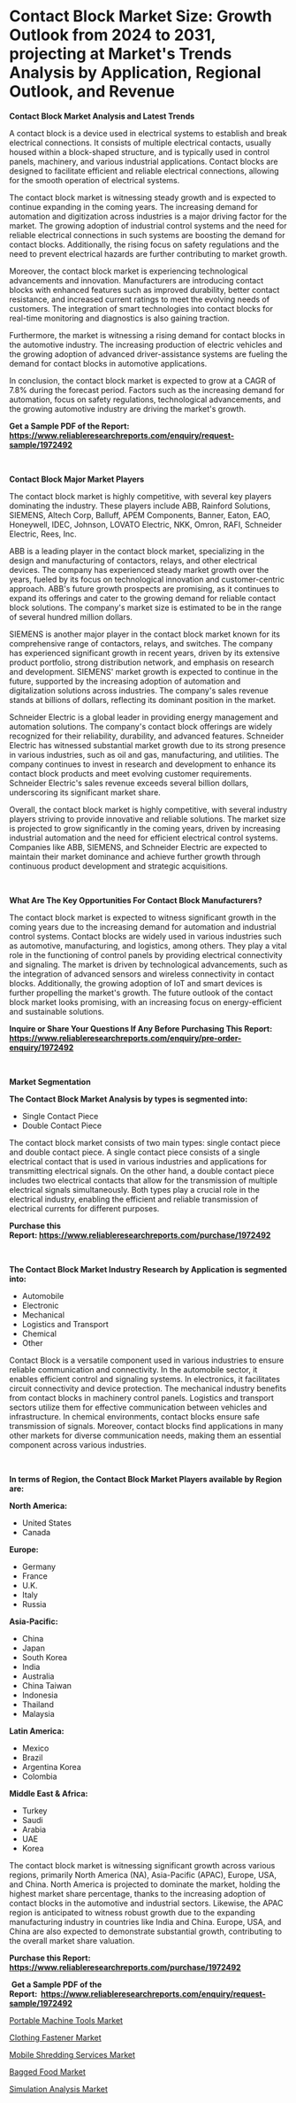 <p><h1>Contact Block Market Size: Growth Outlook from 2024 to 2031, projecting at Market's Trends Analysis by Application, Regional Outlook, and Revenue</h1></p><p><strong>Contact Block Market Analysis and Latest Trends</strong></p>
<p><p>A contact block is a device used in electrical systems to establish and break electrical connections. It consists of multiple electrical contacts, usually housed within a block-shaped structure, and is typically used in control panels, machinery, and various industrial applications. Contact blocks are designed to facilitate efficient and reliable electrical connections, allowing for the smooth operation of electrical systems.</p><p>The contact block market is witnessing steady growth and is expected to continue expanding in the coming years. The increasing demand for automation and digitization across industries is a major driving factor for the market. The growing adoption of industrial control systems and the need for reliable electrical connections in such systems are boosting the demand for contact blocks. Additionally, the rising focus on safety regulations and the need to prevent electrical hazards are further contributing to market growth.</p><p>Moreover, the contact block market is experiencing technological advancements and innovation. Manufacturers are introducing contact blocks with enhanced features such as improved durability, better contact resistance, and increased current ratings to meet the evolving needs of customers. The integration of smart technologies into contact blocks for real-time monitoring and diagnostics is also gaining traction.</p><p>Furthermore, the market is witnessing a rising demand for contact blocks in the automotive industry. The increasing production of electric vehicles and the growing adoption of advanced driver-assistance systems are fueling the demand for contact blocks in automotive applications.</p><p>In conclusion, the contact block market is expected to grow at a CAGR of 7.8% during the forecast period. Factors such as the increasing demand for automation, focus on safety regulations, technological advancements, and the growing automotive industry are driving the market's growth.</p></p>
<p><strong>Get a Sample PDF of the Report:&nbsp; <a href="https://www.reliableresearchreports.com/enquiry/request-sample/1972492">https://www.reliableresearchreports.com/enquiry/request-sample/1972492</a></strong></p>
<p>&nbsp;</p>
<p><strong>Contact Block Major Market Players</strong></p>
<p><p>The contact block market is highly competitive, with several key players dominating the industry. These players include ABB, Rainford Solutions, SIEMENS, Altech Corp, Balluff, APEM Components, Banner, Eaton, EAO, Honeywell, IDEC, Johnson, LOVATO Electric, NKK, Omron, RAFI, Schneider Electric, Rees, Inc.</p><p>ABB is a leading player in the contact block market, specializing in the design and manufacturing of contactors, relays, and other electrical devices. The company has experienced steady market growth over the years, fueled by its focus on technological innovation and customer-centric approach. ABB's future growth prospects are promising, as it continues to expand its offerings and cater to the growing demand for reliable contact block solutions. The company's market size is estimated to be in the range of several hundred million dollars.</p><p>SIEMENS is another major player in the contact block market known for its comprehensive range of contactors, relays, and switches. The company has experienced significant growth in recent years, driven by its extensive product portfolio, strong distribution network, and emphasis on research and development. SIEMENS' market growth is expected to continue in the future, supported by the increasing adoption of automation and digitalization solutions across industries. The company's sales revenue stands at billions of dollars, reflecting its dominant position in the market.</p><p>Schneider Electric is a global leader in providing energy management and automation solutions. The company's contact block offerings are widely recognized for their reliability, durability, and advanced features. Schneider Electric has witnessed substantial market growth due to its strong presence in various industries, such as oil and gas, manufacturing, and utilities. The company continues to invest in research and development to enhance its contact block products and meet evolving customer requirements. Schneider Electric's sales revenue exceeds several billion dollars, underscoring its significant market share.</p><p>Overall, the contact block market is highly competitive, with several industry players striving to provide innovative and reliable solutions. The market size is projected to grow significantly in the coming years, driven by increasing industrial automation and the need for efficient electrical control systems. Companies like ABB, SIEMENS, and Schneider Electric are expected to maintain their market dominance and achieve further growth through continuous product development and strategic acquisitions.</p></p>
<p>&nbsp;</p>
<p><strong>What Are The Key Opportunities For Contact Block Manufacturers?</strong></p>
<p><p>The contact block market is expected to witness significant growth in the coming years due to the increasing demand for automation and industrial control systems. Contact blocks are widely used in various industries such as automotive, manufacturing, and logistics, among others. They play a vital role in the functioning of control panels by providing electrical connectivity and signaling. The market is driven by technological advancements, such as the integration of advanced sensors and wireless connectivity in contact blocks. Additionally, the growing adoption of IoT and smart devices is further propelling the market's growth. The future outlook of the contact block market looks promising, with an increasing focus on energy-efficient and sustainable solutions.</p></p>
<p><strong>Inquire or Share Your Questions If Any Before Purchasing This Report: <a href="https://www.reliableresearchreports.com/enquiry/pre-order-enquiry/1972492">https://www.reliableresearchreports.com/enquiry/pre-order-enquiry/1972492</a></strong></p>
<p>&nbsp;</p>
<p><strong>Market Segmentation</strong></p>
<p><strong>The Contact Block Market Analysis by types is segmented into:</strong></p>
<p><ul><li>Single Contact Piece</li><li>Double Contact Piece</li></ul></p>
<p><p>The contact block market consists of two main types: single contact piece and double contact piece. A single contact piece consists of a single electrical contact that is used in various industries and applications for transmitting electrical signals. On the other hand, a double contact piece includes two electrical contacts that allow for the transmission of multiple electrical signals simultaneously. Both types play a crucial role in the electrical industry, enabling the efficient and reliable transmission of electrical currents for different purposes.</p></p>
<p><strong>Purchase this Report:&nbsp;<a href="https://www.reliableresearchreports.com/purchase/1972492">https://www.reliableresearchreports.com/purchase/1972492</a></strong></p>
<p>&nbsp;</p>
<p><strong>The Contact Block Market Industry Research by Application is segmented into:</strong></p>
<p><ul><li>Automobile</li><li>Electronic</li><li>Mechanical</li><li>Logistics and Transport</li><li>Chemical</li><li>Other</li></ul></p>
<p><p>Contact Block is a versatile component used in various industries to ensure reliable communication and connectivity. In the automobile sector, it enables efficient control and signaling systems. In electronics, it facilitates circuit connectivity and device protection. The mechanical industry benefits from contact blocks in machinery control panels. Logistics and transport sectors utilize them for effective communication between vehicles and infrastructure. In chemical environments, contact blocks ensure safe transmission of signals. Moreover, contact blocks find applications in many other markets for diverse communication needs, making them an essential component across various industries.</p></p>
<p>&nbsp;</p>
<p><strong>In terms of Region, the Contact Block Market Players available by Region are:</strong></p>
<p>
    <p> <strong> North America: </strong>
        <ul>
            <li>United States</li>
            <li>Canada</li>
        </ul>
        </p> 
    <p> <strong> Europe: </strong>
        <ul>
            <li>Germany</li>
            <li>France</li>
            <li>U.K.</li>
            <li>Italy</li>
            <li>Russia</li>
        </ul>
        </p> 
    <p> <strong> Asia-Pacific: </strong>
        <ul>
            <li>China</li>
            <li>Japan</li>
            <li>South Korea</li>
            <li>India</li>
            <li>Australia</li>
            <li>China Taiwan</li>
            <li>Indonesia</li>
            <li>Thailand</li>
            <li>Malaysia</li>
        </ul>
        </p> 
    <p> <strong> Latin America: </strong>
        <ul>
            <li>Mexico</li>
            <li>Brazil</li>
            <li>Argentina Korea</li>
            <li>Colombia</li>
        </ul>
        </p> 
    <p> <strong> Middle East & Africa: </strong>
        <ul>
            <li>Turkey</li>
            <li>Saudi</li>
            <li>Arabia</li>
            <li>UAE</li>
            <li>Korea</li>
        </ul>
    </p>
    </p>
<p><p>The contact block market is witnessing significant growth across various regions, primarily North America (NA), Asia-Pacific (APAC), Europe, USA, and China. North America is projected to dominate the market, holding the highest market share percentage, thanks to the increasing adoption of contact blocks in the automotive and industrial sectors. Likewise, the APAC region is anticipated to witness robust growth due to the expanding manufacturing industry in countries like India and China. Europe, USA, and China are also expected to demonstrate substantial growth, contributing to the overall market share valuation.</p></p>
<p><strong>Purchase this Report: <a href="https://www.reliableresearchreports.com/purchase/1972492">https://www.reliableresearchreports.com/purchase/1972492</a></strong></p>
<p>&nbsp;<strong>Get a Sample PDF of the Report:&nbsp;&nbsp;<a href="https://www.reliableresearchreports.com/enquiry/request-sample/1972492">https://www.reliableresearchreports.com/enquiry/request-sample/1972492</a></strong></p>
<p><strong></strong></p>
<p><p><a href="https://medium.com/@peterm12562/portable-machine-tools-market-trends-forecast-and-competitive-analysis-to-2030-a1a67c70561d">Portable Machine Tools Market</a></p><p><a href="https://medium.com/@peterm12562/clothing-fastener-market-comprehensive-assessment-by-type-application-and-geography-493ebfe7d249">Clothing Fastener Market</a></p><p><a href="https://medium.com/@peterm12562/mobile-shredding-services-market-insight-market-trends-growth-forecasted-from-2023-to-2030-066bf3893d6d">Mobile Shredding Services Market</a></p><p><a href="https://medium.com/@peterm12562/bagged-food-market-competitive-analysis-market-trends-and-forecast-to-2030-fc5ad2eb6aa5">Bagged Food Market</a></p><p><a href="https://medium.com/@peterm12562/simulation-analysis-market-trends-forecast-and-competitive-analysis-to-2030-57d52e75f708">Simulation Analysis Market</a></p></p>